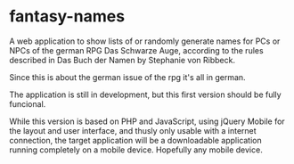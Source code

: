 fantasy-names
=============

A web application to show lists of or randomly generate names for PCs or NPCs of the german RPG Das Schwarze Auge, according to the rules described in Das Buch der Namen by Stephanie von Ribbeck.

Since this is about the german issue of the rpg it's all in german.

The application is still in development, but this first version should be fully funcional.

While this version is based on PHP and JavaScript, using jQuery Mobile for the layout and user interface, and thusly only usable with a internet connection, the target application will be a downloadable application running completely on a mobile device. Hopefully any mobile device.
